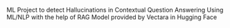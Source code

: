ML Project to detect Hallucinations in Contextual Question Answering Using ML/NLP with the help of RAG Model provided by Vectara in Hugging Face
